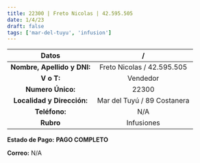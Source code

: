 ```yaml
---
title: 22300 | Freto Nicolas | 42.595.505
date: 1/4/23
draft: false
tags: ['mar-del-tuyu', 'infusion']
---
```


|          **Datos**          |              /              |
|:---------------------------:|:---------------------------:|
| **Nombre, Apellido y DNI:** |  Freto Nicolas / 42.595.505 |
|          **V o T:**         |           Vendedor          |
|      **Numero Único:**      |            22300            |
|  **Localidad y Dirección:** | Mar del Tuyú / 89 Costanera |
|        **Teléfono:**        |             N/A             |
|          **Rubro**          |          Infusiones         |

**Estado de Pago:** **PAGO COMPLETO**

**Correo:** N/A

